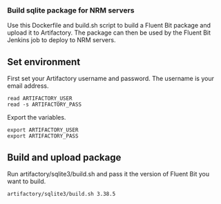 ### Build sqlite package for NRM servers

Use this Dockerfile and build.sh script to build a Fluent Bit package and upload it to Artifactory. The package can then
be used by the Fluent Bit Jenkins job to deploy to NRM servers.

## Set environment

First set your Artifactory username and password. The username is your email address.

```
read ARTIFACTORY_USER
read -s ARTIFACTORY_PASS
```

Export the variables.

```
export ARTIFACTORY_USER
export ARTIFACTORY_PASS
```

## Build and upload package

Run artifactory/sqlite3/build.sh and pass it the version of Fluent Bit you want to build.

```
artifactory/sqlite3/build.sh 3.38.5
```
